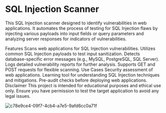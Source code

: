 # SQL Injection Scanner
This SQL Injection scanner designed to identify vulnerabilities in web applications. It automates the process of testing for SQL Injection flaws by injecting various payloads into input fields or query parameters and analyzing server responses for indicators of vulnerabilities.

Features
Scans web applications for SQL Injection vulnerabilities.
Utilizes common SQL Injection payloads to test input sanitization.
Detects database-specific error messages (e.g., MySQL, PostgreSQL, SQL Server).
Logs detailed vulnerability reports for further analysis.
Supports GET and POST requests for flexible scanning.
Use Cases
Security assessment of web applications.
Learning tool for understanding SQL Injection techniques and mitigations.
Pre-audit checks before deploying web applications.
Disclaimer
This project is intended for educational purposes and ethical use only. Ensure you have permission to test the target application to avoid any legal issues.

![c78e9ce4-09f7-4cb4-a7e5-9afd6cc0a71f](https://github.com/user-attachments/assets/a1fd0e48-47cf-4cfb-8aee-16efa46ea211)
 
